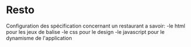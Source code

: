 # Resto
Configuration des spécification concernant un restaurant a savoir:
-le html pour les jeux de balise
-le css pour le design
-le javascript pour le dynamisme de l'application